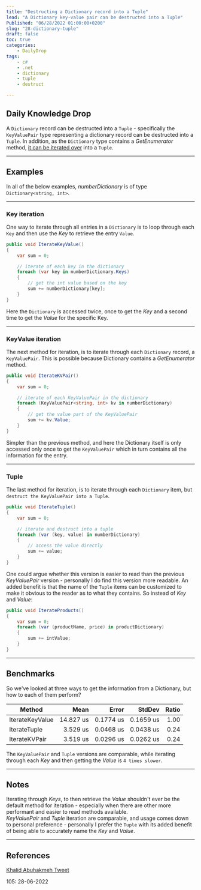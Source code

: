 ```yaml
---
title: "Destructing a Dictionary record into a Tuple"
lead: "A Dictionary key-value pair can be destructed into a Tuple"
Published: "06/28/2022 01:00:00+0200"
slug: "28-dictionary-tuple"
draft: false
toc: true
categories:
    - DailyDrop
tags:
    - c#
    - .net
    - dictionary
    - tuple
    - destruct

---
```


## Daily Knowledge Drop

A `Dictionary` record can be destructed into a `Tuple` - specifically the `KeyValuePair` type representing a dictionary record can be destructed into a `Tuple`. In addition, as the `Dictionary` type contains a _GetEnumerator_ method, [it can be iterated over](../../03/03-getenumerator/) into a `Tuple`.

---

## Examples

In all of the below examples, _numberDictionary_ is of type `Dictionary<string, int>`.

--- 

### Key iteration

One way to iterate through all entries in a `Dictionary` is to loop through each `Key` and then use the _Key_ to retrieve the entry `Value`.

``` csharp
public void IterateKeyValue()
{
    var sum = 0;

    // iterate of each key in the dictionary
    foreach (var key in numberDictionary.Keys)
    {
        // get the int value based on the key
        sum += numberDictionary[key];
    }
}
```

Here the `Dictionary` is accessed twice, once to get the _Key_ and a second time to get the _Value_ for the specific Key.

---

### KeyValue iteration

The next method for iteration, is to iterate through each `Dictionary` record, a `KeyValuePair`. This is possible because Dictionary contains a _GetEnumerator_ method.

``` csharp
public void IterateKVPair()
{
    var sum = 0;

    // iterate of each KeyValuePair in the dictionary
    foreach (KeyValuePair<string, int> kv in numberDictionary)
    {
        // get the value part of the KeyValuePair
        sum += kv.Value;
    }
}
```

Simpler than the previous method, and here the Dictionary itself is only accessed only once to get the `KeyValuePair` which in turn contains all the information for the entry.

---

### Tuple

The last method for iteration, is to iterate through each `Dictionary` item, but `destruct the KeyValuePair into a Tuple`.

``` csharp
public void IterateTuple()
{
    var sum = 0;

    // iterate and destruct into a tuple
    foreach (var (key, value) in numberDictionary)
    {
        // access the value directly
        sum += value;
    }
}
```

One could argue whether this version is easier to read than the previous _KeyValuePair_ version - personally I do find this version more readable. An added benefit is that the name of the `Tuple` items can be customized to make it obvious to the reader as to what they contains. So instead of _Key_ and _Value_:

``` csharp
public void IterateProducts()
{
    var sum = 0;
    foreach (var (productName, price) in productDictionary)
    {
        sum += intValue;
    }
}
```

---

## Benchmarks

So we've looked at three ways to get the information from a Dictionary, but how to each of them perform?


|          Method |      Mean |     Error |    StdDev | Ratio |
|---------------- |----------:|----------:|----------:|------:|
| IterateKeyValue | 14.827 us | 0.1774 us | 0.1659 us |  1.00 |
|    IterateTuple |  3.529 us | 0.0468 us | 0.0438 us |  0.24 |
|   IterateKVPair |  3.519 us | 0.0296 us | 0.0262 us |  0.24 |

The `KeyValuePair` and `Tuple` versions are comparable, while iterating through each _Key_ and then getting the _Value_ is `4 times slower`.

---

## Notes

Iterating through _Keys_, to then retrieve the _Value_ shouldn't ever be the default method for iteration - especially when there are other more performant and easier to read methods available.  
_KeyValuePair_ and _Tuple_ iteration are comparable, and usage comes down to personal preference - personally I prefer the `Tuple` with its added benefit of being able to accurately name the _Key_ and _Value_.

---

## References

[Khalid Abuhakmeh Tweet](https://twitter.com/buhakmeh/status/1525885135727501312)  

<?# DailyDrop ?>105: 28-06-2022<?#/ DailyDrop ?>
